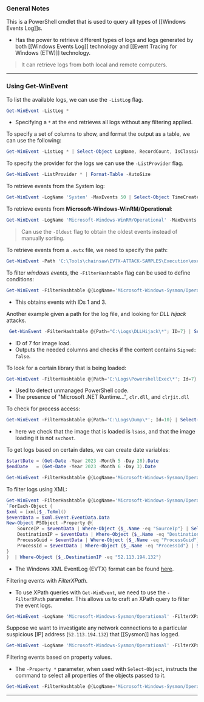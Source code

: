 ### General Notes

This is a PowerShell cmdlet that is used to query all types of [[Windows Events Log]]s.
- Has the power to retrieve different types of logs and logs generated by both [[Windows Events Log]] technology and [[Event Tracing for Windows (ETW)]] technology.

> It can retrieve logs from both local and remote computers.

---
### Using Get-WinEvent

To list the available logs, we can use the `-ListLog` flag.
```powershell
Get-WinEvent -ListLog *
```
- Specifying a `*` at the end retrieves all logs without any filtering applied.

To specify a set of columns to show, and format the output as a table, we can use the following:
```powershell
Get-WinEvent -ListLog * | Select-Object LogName, RecordCount, IsClassicLog, IsEnabled, LogMode, LogType | Format-Table -AutoSize
```

To specify the provider for the logs we can use the `-ListProvider` flag.
```powershell
Get-WinEvent -ListProvider * | Format-Table -AutoSize
```

To retrieve events from the System log:
```powershell
Get-WinEvent -LogName 'System' -MaxEvents 50 | Select-Object TimeCreated, ID, ProviderName, LevelDisplayName, Message | Format-Table -AutoSize
```

To retrieve events from **Microsoft-Windows-WinRM/Operational**:
```powershell
Get-WinEvent -LogName 'Microsoft-Windows-WinRM/Operational' -MaxEvents 30 | Select-Object TimeCreated, ID, ProviderName, LevelDisplayName, Message | Format-Table -AutoSize
```

> Can use the `-Oldest` flag to obtain the oldest events instead of manually sorting.

To retrieve events from a `.evtx` file, we need to specify the path:
```powershell
Get-WinEvent -Path 'C:\Tools\chainsaw\EVTX-ATTACK-SAMPLES\Execution\exec_sysmon_1_lolbin_pcalua.evtx' -MaxEvents 5 | Select-Object TimeCreated, ID, ProviderName, LevelDisplayName, Message | Format-Table -AutoSize
```

To filter *windows events*, the `-FilterHashtable` flag can be used to define conditions:
```powershell
Get-WinEvent -FilterHashtable @{LogName='Microsoft-Windows-Sysmon/Operational'; ID=1,3} | Select-Object TimeCreated, ID, ProviderName, LevelDisplayName, Message | Format-Table -AutoSize
```
- This obtains events with IDs 1 and 3.

Another example given a path for the log file, and looking for *DLL hijack* attacks.
```powershell
 Get-WinEvent -FilterHashtable @{Path="C:\Logs\DLLHijack\*"; ID=7} | Select-Object TimeCreated, ID, ProviderName, LevelDisplayName, Message | Where-Object {$_.Message -match ‘Signed: false’} | ForEach-Object {Write-Host $_.Message `n}
```
- ID of 7 for image load.
- Outputs the needed columns and checks if the content contains `Signed: false`.

To look for a certain library that is being loaded:
```powershell
Get-WinEvent -FilterHashtable @{Path='C:\Logs\PowershellExec\*'; Id=7} | Select-Object TimeCreated, Id, Message | Where-Object {$_.Message -match 'ImageLoaded:\s+C:\\Windows\\Microsoft.NET\\Framework64\\v4.0.30319\\clr.dll'} | Format-List
```
- Used to detect unmanaged PowerShell code. 
- The presence of "Microsoft .NET Runtime...", `clr.dll`, and `clrjit.dll`

To check for process access:
```powershell
Get-WinEvent -FilterHashtable @{Path='C:\Logs\Dump\*'; Id=10} | Select-Object TimeCreated, Id, Message | Where-Object {$_.Message -match 'TargetImage:\s+C:\\Windows\\system32\\lsass.exe' -and $_.Message -notmatch 'SourceImage:\s+C:\\Windows\\system32\\svchost.exe'} | Format-List
```
- here we check that the image that is loaded is `lsass`, and that the image loading it is not `svchost`.

To get logs based on certain dates, we can create date variables:
```powershell
$startDate = (Get-Date -Year 2023 -Month 5 -Day 28).Date
$endDate   = (Get-Date -Year 2023 -Month 6 -Day 3).Date

Get-WinEvent -FilterHashtable @{LogName='Microsoft-Windows-Sysmon/Operational'; ID=1,3; StartTime=$startDate; EndTime=$endDate} | Select-Object TimeCreated, ID, ProviderName, LevelDisplayName, Message | Format-Table -AutoSize
```

To filter logs using XML:
```powershell
Get-WinEvent -FilterHashtable @{LogName='Microsoft-Windows-Sysmon/Operational'; ID=3} |
`ForEach-Object {
$xml = [xml]$_.ToXml()
$eventData = $xml.Event.EventData.Data
New-Object PSObject -Property @{
    SourceIP = $eventData | Where-Object {$_.Name -eq "SourceIp"} | Select-Object -ExpandProperty '#text'
    DestinationIP = $eventData | Where-Object {$_.Name -eq "DestinationIp"} | Select-Object -ExpandProperty '#text'
    ProcessGuid = $eventData | Where-Object {$_.Name -eq "ProcessGuid"} | Select-Object -ExpandProperty '#text'
    ProcessId = $eventData | Where-Object {$_.Name -eq "ProcessId"} | Select-Object -ExpandProperty '#text'
}
}  | Where-Object {$_.DestinationIP -eq "52.113.194.132"}
```
- The Windows XML EventLog (EVTX) format can be found [here](https://github.com/libyal/libevtx/blob/main/documentation/Windows%20XML%20Event%20Log%20(EVTX).asciidoc).

Filtering events with *FilterXPath*. 
- To use XPath queries with `Get-WinEvent`, we need to use the `-FilterXPath` parameter. This allows us to craft an XPath query to filter the event logs.
```powershell
Get-WinEvent -LogName 'Microsoft-Windows-Sysmon/Operational' -FilterXPath "*[EventData[Data[@Name='Image']='C:\Windows\System32\reg.exe']] and *[EventData[Data[@Name='CommandLine']='`"C:\Windows\system32\reg.exe`" ADD HKCU\Software\Sysinternals /v EulaAccepted /t REG_DWORD /d 1 /f']]" | Select-Object TimeCreated, ID, ProviderName, LevelDisplayName, Message | Format-Table -AutoSize
```

Suppose we want to investigate any network connections to a particular suspicious [IP] address (`52.113.194.132`) that [[Sysmon]] has logged.
```powershell
Get-WinEvent -LogName 'Microsoft-Windows-Sysmon/Operational' -FilterXPath "*[System[EventID=3] and EventData[Data[@Name='DestinationIp']='52.113.194.132']]"
```

Filtering events based on property values. 
- The `-Property *` parameter, when used with `Select-Object`, instructs the command to select all properties of the objects passed to it.
```powershell
Get-WinEvent -FilterHashtable @{LogName='Microsoft-Windows-Sysmon/Operational'; ID=1} -MaxEvents 1 | Select-Object -Property *
```

---


